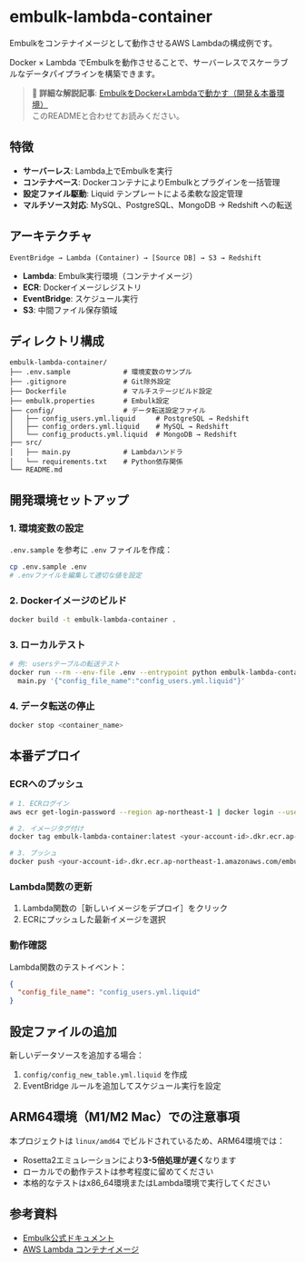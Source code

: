 # embulk-lambda-container

Embulkをコンテナイメージとして動作させるAWS Lambdaの構成例です。

Docker × Lambda でEmbulkを動作させることで、サーバーレスでスケーラブルなデータパイプラインを構築できます。

> **📝 詳細な解説記事**: [EmbulkをDocker×Lambdaで動かす（開発＆本番環境）](https://zenn.dev/konan/articles/653381379e846f)  
> このREADMEと合わせてお読みください。

## 特徴

- **サーバーレス**: Lambda上でEmbulkを実行
- **コンテナベース**: DockerコンテナによりEmbulkとプラグインを一括管理
- **設定ファイル駆動**: Liquid テンプレートによる柔軟な設定管理
- **マルチソース対応**: MySQL、PostgreSQL、MongoDB → Redshift への転送

## アーキテクチャ

```
EventBridge → Lambda (Container) → [Source DB] → S3 → Redshift
```

- **Lambda**: Embulk実行環境（コンテナイメージ）
- **ECR**: Dockerイメージレジストリ
- **EventBridge**: スケジュール実行
- **S3**: 中間ファイル保存領域

## ディレクトリ構成

```
embulk-lambda-container/
├── .env.sample             # 環境変数のサンプル
├── .gitignore              # Git除外設定
├── Dockerfile              # マルチステージビルド設定
├── embulk.properties       # Embulk設定
├── config/                 # データ転送設定ファイル
│   ├── config_users.yml.liquid     # PostgreSQL → Redshift
│   ├── config_orders.yml.liquid    # MySQL → Redshift  
│   └── config_products.yml.liquid  # MongoDB → Redshift
├── src/
│   ├── main.py             # Lambdaハンドラ
│   └── requirements.txt    # Python依存関係
└── README.md
```

## 開発環境セットアップ

### 1. 環境変数の設定

`.env.sample` を参考に `.env` ファイルを作成：

```bash
cp .env.sample .env
# .envファイルを編集して適切な値を設定
```

### 2. Dockerイメージのビルド

```bash
docker build -t embulk-lambda-container .
```

### 3. ローカルテスト

```bash
# 例: usersテーブルの転送テスト
docker run --rm --env-file .env --entrypoint python embulk-lambda-container \
  main.py '{"config_file_name":"config_users.yml.liquid"}'
```

### 4. データ転送の停止

```bash
docker stop <container_name>
```

## 本番デプロイ

### ECRへのプッシュ

```bash
# 1. ECRログイン
aws ecr get-login-password --region ap-northeast-1 | docker login --username AWS --password-stdin <your-account-id>.dkr.ecr.ap-northeast-1.amazonaws.com

# 2. イメージタグ付け
docker tag embulk-lambda-container:latest <your-account-id>.dkr.ecr.ap-northeast-1.amazonaws.com/embulk-lambda-container:latest

# 3. プッシュ
docker push <your-account-id>.dkr.ecr.ap-northeast-1.amazonaws.com/embulk-lambda-container:latest
```

### Lambda関数の更新

1. Lambda関数の［新しいイメージをデプロイ］をクリック
2. ECRにプッシュした最新イメージを選択

### 動作確認

Lambda関数のテストイベント：

```json
{
  "config_file_name": "config_users.yml.liquid"
}
```

## 設定ファイルの追加

新しいデータソースを追加する場合：

1. `config/config_new_table.yml.liquid` を作成
2. EventBridge ルールを追加してスケジュール実行を設定

## ARM64環境（M1/M2 Mac）での注意事項

本プロジェクトは `linux/amd64` でビルドされているため、ARM64環境では：

- Rosetta2エミュレーションにより**3-5倍処理が遅く**なります
- ローカルでの動作テストは参考程度に留めてください
- 本格的なテストはx86_64環境またはLambda環境で実行してください

## 参考資料

- [Embulk公式ドキュメント](https://www.embulk.org/)
- [AWS Lambda コンテナイメージ](https://docs.aws.amazon.com/lambda/latest/dg/images-create.html)